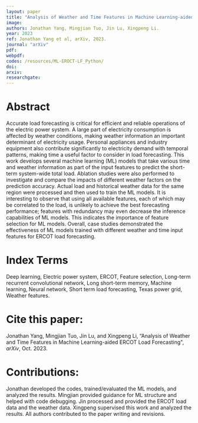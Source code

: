 ```yaml
---
layout: paper
title: "Analysis of Weather and Time Features in Machine Learning-aided ERCOT Load Forecasting"
image: 
authors: Jonathan Yang, Mingjian Tuo, Jin Lu, Xingpeng Li.
year: 2023
ref: Jonathan Yang et al, arXiv, 2023.  
journal: "arXiv"
pdf: 
webpdf: 
codes: /resources/ML-EROCT-LF_Python/
doi: 
arxiv: 
researchgate: 
---
```


# Abstract
Accurate load forecasting is critical for efficient and reliable operations of the electric power system. A large part of electricity consumption is affected by weather conditions, making weather information an important determinant of electricity usage. Personal appliances and industry equipment also contribute significantly to electricity demand with temporal patterns, making time a useful factor to consider in load forecasting. This work develops several machine learning (ML) models that take various time and weather information as part of the input features to predict the short-term system-wide total load. Ablation studies were also performed to investigate and compare the impacts of different weather factors on the prediction accuracy. Actual load and historical weather data for the same region were processed and then used to train the ML models. It is interesting to observe that using all available features, each of which may be correlated to the load, is unlikely to achieve the best forecasting performance; features with redundancy may even decrease the inference capabilities of ML models. This indicates the importance of feature selection for ML models. Overall, case studies demonstrated the effectiveness of ML models trained with different weather and time input features for ERCOT load forecasting.

# Index Terms
Deep learning, Electric power system, ERCOT, Feature selection, Long-term recurrent convolutional network, Long short-term memory, Machine learning, Neural network, Short term load forecasting, Texas power grid, Weather features.

# Cite this paper:
Jonathan Yang, Mingjian Tuo, Jin Lu, and Xingpeng Li, “Analysis of Weather and Time Features in Machine Learning-aided ERCOT Load Forecasting", *arXiv*, Oct. 2023.

# Contributions:
Jonathan developed the codes, trained/evaluated the ML models, and analyzed the results. Mingjian provided guidance for ML structure and helped with code debugging. Jin processed and provided the ERCOT load data and the weather data. Xingpeng supervised this work and analyzed the results. All authors contributed to the paper writing and revisions.

